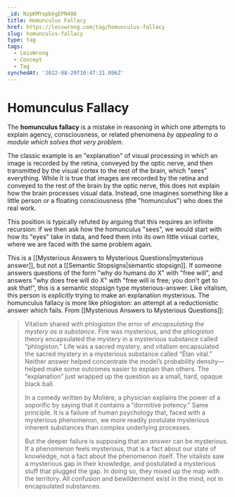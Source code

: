 ```yaml
---
_id: NzpKMYopbkgEPN486
title: Homunculus Fallacy
href: https://lesswrong.com/tag/homunculus-fallacy
slug: homunculus-fallacy
type: tag
tags:
  - LessWrong
  - Concept
  - Tag
synchedAt: '2022-08-29T10:47:21.096Z'
---
```

# Homunculus Fallacy

The **homunculus fallacy** is a mistake in reasoning in which one attempts to explain agency, consciousness, or related phenomena *by appealing to a module which solves that very problem*.

The classic example is an "explanation" of visual processing in which an image is recorded by the retina, conveyed by the optic nerve, and then transmitted by the visual cortex to the rest of the brain, which "sees" everything. While it is true that images are recorded by the retina and conveyed to the rest of the brain by the optic nerve, this does not explain how the brain processes visual data. Instead, one imagines something like a little person or a floating consciousness (the "homunculus") who does the real work.

This position is typically refuted by arguing that this requires an infinite recursion: if we then ask how the homunculus "sees", we would start with how its "eyes" take in data, and feed them into its own little visual cortex, where we are faced with the same problem again.

This is a [[Mysterious Answers to Mysterious Questions|mysterious answer]], but not a [[Semantic Stopsigns|semantic stopsign]]. If someone answers questions of the form "why do humans do X" with "free will", and answers "why does free will do X" with "free will is free; you don't get to ask that!", this is a semantic stopsign type mysterious-answer. Like vitalism, this person is *explicitly* trying to make an explanation mysterious. The homunculus fallacy is more like phlogiston: an attempt at a reductionistic answer which fails. From [[Mysterious Answers to Mysterious Questions]]:

> Vitalism shared with phlogiston the error of *encapsulating the mystery as a substance.* Fire was mysterious, and the phlogiston theory encapsulated the mystery in a mysterious substance called “phlogiston.” Life was a sacred mystery, and vitalism encapsulated the sacred mystery in a mysterious substance called “Élan vital.” Neither answer helped concentrate the model’s probability density—helped make some outcomes easier to explain than others. The “explanation” just wrapped up the question as a small, hard, opaque black ball.
> 
> In a comedy written by Molière, a physician explains the power of a soporific by saying that it contains a “dormitive potency.” Same principle. It is a failure of human psychology that, faced with a mysterious phenomenon, we more readily postulate mysterious inherent substances than complex underlying processes.
> 
> But the deeper failure is supposing that an *answer* can be mysterious. If a phenomenon feels mysterious, that is a fact about our state of knowledge, not a fact about the phenomenon itself. The vitalists saw a mysterious gap in their knowledge, and postulated a mysterious stuff that plugged the gap. In doing so, they mixed up the map with the territory. All confusion and bewilderment exist in the mind, not in encapsulated substances.